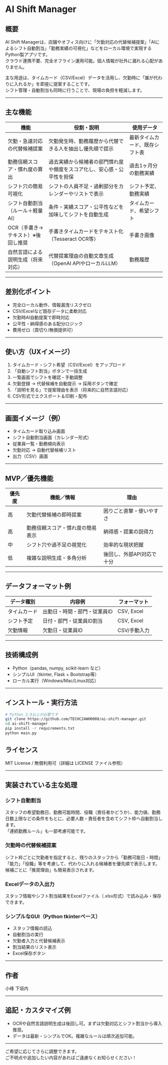 # AI Shift Manager

## 概要

AI Shift Managerは、店舗やオフィス向けに「欠勤対応の代替候補提案」「AIによるシフト自動割当」「勤務実績の可視化」などをローカル環境で実現するPython製アプリです。  
クラウド連携不要、完全オフライン運用可能。個人情報が社外に漏れる心配がありません。

主な用途は、タイムカード（CSV/Excel）データを活用し、欠勤時に「誰が代わりに入れるか」を即座に提案することです。  
シフト管理・自動割当も同時に行うことで、現場の負担を軽減します。

---

## 主な機能

| 機能                                   | 役割・説明                                                         | 使用データ               |
|----------------------------------------|--------------------------------------------------------------------|-------------------------|
| 欠勤・急遽対応の代替候補提案           | 欠勤発生時、勤務履歴から代替できる人を抽出し優先順で提示             | 最新タイムカード、既存シフト表 |
| 勤務信頼スコア・慣れ度の算出           | 過去実績から候補者の部門慣れ度や頻度をスコア化し、安心感・公平性を担保 | 過去1ヶ月分の勤務実績         |
| シフト穴の簡易可視化                   | シフトの人員不足・過剰部分をカレンダーやリストで表示                 | シフト予定、勤務実績          |
| シフト自動割当（ルール＋軽量AI）        | 条件・実績スコア・公平性などを加味してシフトを自動生成               | タイムカード、希望シフト      |
| OCR（手書き→テキスト）※後回し推奨      | 手書きタイムカードをテキスト化（Tesseract OCR等）                   | 手書き画像                   |
| 自然言語による説明生成（将来対応）      | 代替提案理由の自動文章生成（OpenAI APIやローカルLLM）               | 勤務履歴                     |

---

## 差別化ポイント

- 完全ローカル動作、情報漏洩リスクゼロ
- CSV/Excelなど既存データに柔軟対応
- 欠勤時AI自動提案で即時対応
- 公平性・納得感のある配分ロジック
- 費用ゼロ（買切り/無償提供可）

---

## 使い方（UXイメージ）

1. タイムカード・シフト希望（CSV/Excel）をアップロード
2. 「自動シフト割当」ボタンで一括生成
3. 一覧画面でシフトを確認・手動調整
4. 欠勤登録 → 代替候補を自動提示 → 採用ボタンで確定
5. 「説明を見る」で提案理由を表示（将来的に自然言語対応）
6. CSV形式でエクスポート＆印刷・配布

---

## 画面イメージ（例）

- タイムカード取り込み画面
- シフト自動割当画面（カレンダー形式）
- 従業員一覧・勤務傾向表示
- 欠勤対応 → 自動代替候補リスト
- 出力（CSV）画面

---

## MVP／優先機能

| 優先度 | 機能／情報                      | 理由                                 |
|--------|-------------------------------|--------------------------------------|
| 高     | 欠勤代替候補の即時提案          | 困りごと直撃・使いやすさ             |
| 高     | 勤務信頼スコア・慣れ度の簡易表示 | 納得感・提案の説得力                 |
| 中     | シフト穴や過不足の視覚化        | 効率的な現状把握                     |
| 低     | 複雑な説明生成・多角分析        | 後回し、外部API対応で十分            |

---

## データフォーマット例

| データ種別   | 内容例                         | フォーマット      |
|--------------|-------------------------------|------------------|
| タイムカード | 出勤日・時間・部門・従業員ID   | CSV, Excel       |
| シフト予定   | 日付・部門・従業員ID割当       | CSV, Excel       |
| 欠勤情報     | 欠勤日・従業員ID               | CSV/手動入力     |

---

## 技術構成例

- Python（pandas, numpy, scikit-learn など）
- シンプルUI（tkinter, Flask + Bootstrap等）
- ローカル実行（Windows/Mac/Linux対応）

---

## インストール・実行方法

```bash
# Python 3.9以上が必要です
git clone https://github.com/TECHC24WH0008/ai-shift-manager.git
cd ai-shift-manager
pip install -r requirements.txt
python main.py
```

## ライセンス

MIT License / 無償利用可（詳細は LICENSE ファイル参照）

---

## 実装されている主な処理

### シフト自動割当
スタッフの希望勤務日、勤務可能時間、役職（責任者かどうか）、能力値、勤務日数上限などの条件をもとに、必要人数・責任者を含めてシフト枠へ自動割当します。  
「連続勤務ルール」も一部考慮可能です。

### 欠勤時の代替候補提案
シフト枠ごとに欠勤者を指定すると、残りのスタッフから「勤務可能日・時間」「能力」「役職」等を考慮して、代わりに入れる候補者を優先順で表示します。  
候補ごとに「推奨理由」も簡易表示されます。

### Excelデータの入出力
スタッフ情報やシフト割当結果をExcelファイル（.xlsx形式）で読み込み・保存できます。

### シンプルなGUI（Python tkinterベース）
- スタッフ情報の読込
- 自動割当の実行
- 欠勤者入力と代替候補表示
- 割当結果のリスト表示
- Excel保存ボタン

---

## 作者
小峰
下垣内


---

## 追記・カスタマイズ例

- OCRや自然言語説明生成は後回し可。まずは欠勤対応とシフト割当から導入推奨。
- データは最新・シンプルでOK。複雑なルールは順次追加可能。

---

ご希望に応じてさらに調整できます。  
ご不明点や追加したい内容があればご遠慮なくお知らせください！
